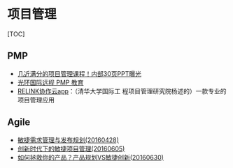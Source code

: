 # 项目管理

[TOC]

## PMP

- [几近满分的项目管理课程！内部30页PPT曝光](http://mp.weixin.qq.com/s?__biz=MzA5NDk4NDM0OA==&mid=405307453&idx=2&sn=64f6d0b0ea2b5f6022d05492884dcc1e)
- [光环国际远程 PMP 教育](http://bmov.aura.cn/index.html)
- [RELINK协作云app](https://www.relink.cc/)：（清华大学国际工 程项目管理研究院杨述的）一款专业的项目管理应用

## Agile

- [敏捷需求管理与发布规划(20160428)](agile-aura-20160428.html)
- [创新时代下的敏捷项目管理(20160605)](agile-aura-20160605.html)
- [如何拯救你的产品？产品规划VS敏捷创新(20160630)](https://mp.weixin.qq.com/s?__biz=MzIyMDQzODIyNA==&mid=2247483778&idx=1&sn=5ee9a409761f33a886643caae5dd9e33)